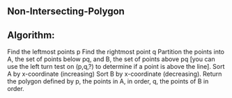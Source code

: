 ## Non-Intersecting-Polygon
## Algorithm:

Find the leftmost points p
Find the rightmost point q
Partition the points into A, the set of points below pq, and B, the set of points above pq [you can use the left turn test on (p,q,?) to determine if a point is above the line].
Sort A by x-coordinate (increasing)
Sort B by x-coordinate (decreasing).
Return the polygon defined by p, the points in A, in order, q, the points of B in order.
